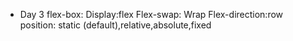 - Day 3
  flex-box: 
    Display:flex
    Flex-swap: Wrap
    Flex-direction:row
  position: static (default),relative,absolute,fixed
